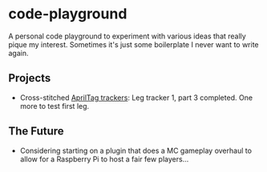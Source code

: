 # code-playground
A personal code playground to experiment with various ideas that really pique my interest. Sometimes it's just some boilerplate I never want to write again.

## Projects
- Cross-stitched [AprilTag trackers](https://github.com/ju1ce/April-Tag-VR-FullBody-Tracker): Leg tracker 1, part 3 completed. One more to test first leg.

## The Future
- Considering starting on a plugin that does a MC gameplay overhaul to allow for a Raspberry Pi to host a fair few players...
